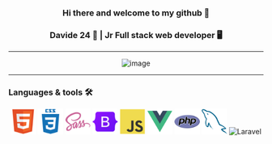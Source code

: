 <div align="center">

   <h3>Hi there and welcome to my github 🚀</h3>

   <h3> Davide 24 🧓 | Jr Full stack web developer 🖥️</h3>
   
</div>

---

<div align="center">

![image](https://github.com/user-attachments/assets/7d619b59-3818-4177-8e18-ae237d13d2ce)

</div>

---

   <h3> Languages & tools 🛠 </h3>
   
<div align="center">
  <img src="https://github.com/devicons/devicon/blob/master/icons/html5/html5-original.svg" title="HTML5" alt="HTML" width="50" height="50"/>
  <img src="https://github.com/devicons/devicon/blob/master/icons/css3/css3-plain-wordmark.svg" title="CSS3" alt="CSS" width="50" height="50"/>
  <img src="https://github.com/devicons/devicon/blob/master/icons/sass/sass-original.svg" title="SASS" alt="SASS" width="50" height="50"/>
  <img src="https://github.com/devicons/devicon/blob/master/icons/bootstrap/bootstrap-original.svg" title="Bootstrap" alt="Bootstrap" width="50" height="50"/>
  <img src="https://github.com/devicons/devicon/blob/master/icons/javascript/javascript-original.svg" title="JavaScript" alt="JavaScript" width="50" height="50"/>
  <img src="https://github.com/devicons/devicon/blob/master/icons/vuejs/vuejs-original.svg" title="VueJS" alt="VueJS" width="50" height="50"/>
  <img src="https://github.com/devicons/devicon/blob/master/icons/php/php-original.svg" title="PHP" alt="PHP" width="50" height="50"/>
  <img src="https://github.com/devicons/devicon/blob/master/icons/mysql/mysql-original.svg" title="MySQL" alt="MySQL" width="50" height="50"/>
  <img src="https://github.com/user-attachments/assets/30164eb3-d760-4161-a357-fe9e670f8e3b" title="Laravel" alt="Laravel" height="50"/>
</div>

